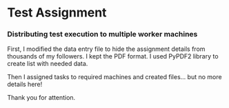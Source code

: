 # Test Assignment 

### Distributing test execution to multiple worker machines

First, I modified the data entry file to hide the assignment details from thousands of my followers. I kept the PDF format. 
I used PyPDF2 library to create list with needed data.


Then I assigned tasks to required machines and created files... but no more details here!


Thank you for attention.

